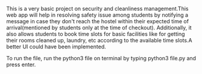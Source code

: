This is a very basic project on security and cleanliness management.This web app will help in resolving safety issue among students by notifying a message in case they don't reach the hostel within their expected time of arrival(mentioned by students only at the time of checkout). Additionally, it also allows students to book time slots for basic facilities like for getting their rooms cleaned up, laundry, etc according to the available time slots.A better UI could have been implemented.

To run the file, run the python3 file on terminal by typing python3 file.py and press enter.
